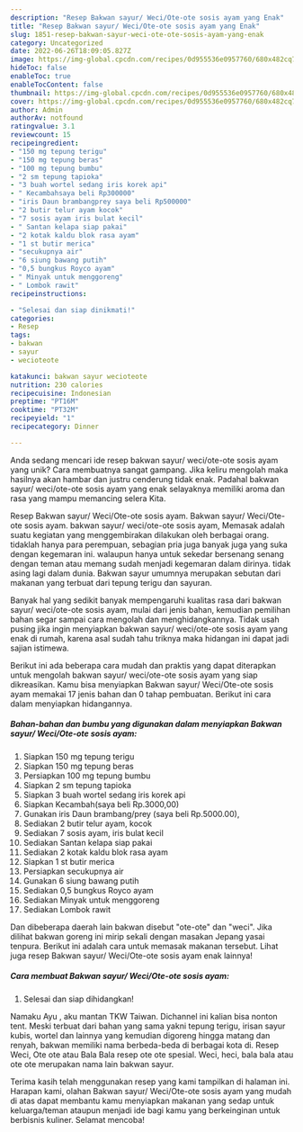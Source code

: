 ```yaml
---
description: "Resep Bakwan sayur/ Weci/Ote-ote sosis ayam yang Enak"
title: "Resep Bakwan sayur/ Weci/Ote-ote sosis ayam yang Enak"
slug: 1851-resep-bakwan-sayur-weci-ote-ote-sosis-ayam-yang-enak
category: Uncategorized
date: 2022-06-26T18:09:05.827Z
image: https://img-global.cpcdn.com/recipes/0d955536e0957760/680x482cq70/bakwan-sayur-weciote-ote-sosis-ayam-foto-resep-utama.jpg
hideToc: false
enableToc: true
enableTocContent: false
thumbnail: https://img-global.cpcdn.com/recipes/0d955536e0957760/680x482cq70/bakwan-sayur-weciote-ote-sosis-ayam-foto-resep-utama.jpg
cover: https://img-global.cpcdn.com/recipes/0d955536e0957760/680x482cq70/bakwan-sayur-weciote-ote-sosis-ayam-foto-resep-utama.jpg
author: Admin
authorAv: notfound
ratingvalue: 3.1
reviewcount: 15
recipeingredient:
- "150 mg tepung terigu"
- "150 mg tepung beras"
- "100 mg tepung bumbu"
- "2 sm tepung tapioka"
- "3 buah wortel sedang iris korek api"
- " Kecambahsaya beli Rp300000"
- "iris Daun brambangprey saya beli Rp500000"
- "2 butir telur ayam kocok"
- "7 sosis ayam iris bulat kecil"
- " Santan kelapa siap pakai"
- "2 kotak kaldu blok rasa ayam"
- "1 st butir merica"
- "secukupnya air"
- "6 siung bawang putih"
- "0,5 bungkus Royco ayam"
- " Minyak untuk menggoreng"
- " Lombok rawit"
recipeinstructions:

- "Selesai dan siap dinikmati!"
categories:
- Resep
tags:
- bakwan
- sayur
- wecioteote

katakunci: bakwan sayur wecioteote 
nutrition: 230 calories
recipecuisine: Indonesian
preptime: "PT16M"
cooktime: "PT32M"
recipeyield: "1"
recipecategory: Dinner

---
```





Anda sedang mencari ide resep bakwan sayur/ weci/ote-ote sosis ayam yang unik? Cara membuatnya sangat gampang. Jika keliru mengolah maka hasilnya akan hambar dan justru cenderung tidak enak. Padahal bakwan sayur/ weci/ote-ote sosis ayam yang enak selayaknya memiliki aroma dan rasa yang mampu memancing selera Kita.





Resep Bakwan sayur/ Weci/Ote-ote sosis ayam. Bakwan sayur/ Weci/Ote-ote sosis ayam. bakwan sayur/ weci/ote-ote sosis ayam, Memasak adalah suatu kegiatan yang menggembirakan dilakukan oleh berbagai orang. tidaklah hanya para perempuan, sebagian pria juga banyak juga yang suka dengan kegemaran ini. walaupun hanya untuk sekedar bersenang senang dengan teman atau memang sudah menjadi kegemaran dalam dirinya. tidak asing lagi dalam dunia. Bakwan sayur umumnya merupakan sebutan dari makanan yang terbuat dari tepung terigu dan sayuran.

Banyak hal yang sedikit banyak mempengaruhi kualitas rasa dari bakwan sayur/ weci/ote-ote sosis ayam, mulai dari jenis bahan, kemudian pemilihan bahan segar sampai cara mengolah dan menghidangkannya. Tidak usah pusing jika ingin menyiapkan bakwan sayur/ weci/ote-ote sosis ayam yang enak di rumah, karena asal sudah tahu triknya maka hidangan ini dapat jadi sajian istimewa.






Berikut ini ada beberapa cara mudah dan praktis yang dapat diterapkan untuk mengolah bakwan sayur/ weci/ote-ote sosis ayam yang siap dikreasikan. Kamu bisa menyiapkan Bakwan sayur/ Weci/Ote-ote sosis ayam memakai 17 jenis bahan dan 0 tahap pembuatan. Berikut ini cara dalam menyiapkan hidangannya.

<!--inarticleads1-->

##### Bahan-bahan dan bumbu yang digunakan dalam menyiapkan Bakwan sayur/ Weci/Ote-ote sosis ayam:

1. Siapkan 150 mg tepung terigu
1. Siapkan 150 mg tepung beras
1. Persiapkan 100 mg tepung bumbu
1. Siapkan 2 sm tepung tapioka
1. Siapkan 3 buah wortel sedang iris korek api
1. Siapkan  Kecambah(saya beli Rp.3000,00)
1. Gunakan iris Daun brambang/prey (saya beli Rp.5000.00),
1. Sediakan 2 butir telur ayam, kocok
1. Sediakan 7 sosis ayam, iris bulat kecil
1. Sediakan  Santan kelapa siap pakai
1. Sediakan 2 kotak kaldu blok rasa ayam
1. Siapkan 1 st butir merica
1. Persiapkan secukupnya air
1. Gunakan 6 siung bawang putih
1. Sediakan 0,5 bungkus Royco ayam
1. Sediakan  Minyak untuk menggoreng
1. Sediakan  Lombok rawit


Dan dibeberapa daerah lain bakwan disebut &#34;ote-ote&#34; dan &#34;weci&#34;. Jika dilihat bakwan goreng ini mirip sekali dengan masakan Jepang yasai tenpura. Berikut ini adalah cara untuk memasak makanan tersebut. Lihat juga resep Bakwan sayur/ Weci/Ote-ote sosis ayam enak lainnya! 

<!--inarticleads2-->

##### Cara membuat Bakwan sayur/ Weci/Ote-ote sosis ayam:


1. Selesai dan siap dihidangkan!

Namaku Ayu , aku mantan TKW Taiwan. Dichannel ini kalian bisa nonton tent. Meski terbuat dari bahan yang sama yakni tepung terigu, irisan sayur kubis, wortel dan lainnya yang kemudian digoreng hingga matang dan renyah, bakwan memiliki nama berbeda-beda di berbagai kota di. Resep Weci, Ote ote atau Bala Bala resep ote ote spesial. Weci, heci, bala bala atau ote ote merupakan nama lain bakwan sayur. 

Terima kasih telah menggunakan resep yang kami tampilkan di halaman ini. Harapan kami, olahan Bakwan sayur/ Weci/Ote-ote sosis ayam yang mudah di atas dapat membantu kamu menyiapkan makanan yang sedap untuk keluarga/teman ataupun menjadi ide bagi kamu yang berkeinginan untuk berbisnis kuliner. Selamat mencoba!
